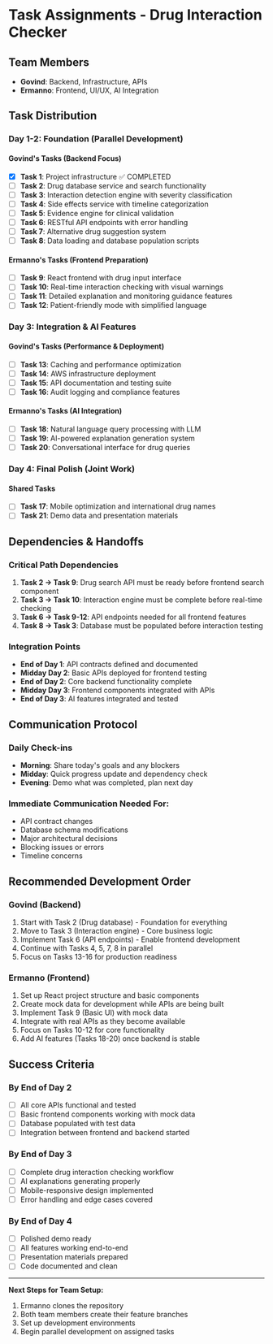 # Task Assignments - Drug Interaction Checker

## Team Members
- **Govind**: Backend, Infrastructure, APIs
- **Ermanno**: Frontend, UI/UX, AI Integration

## Task Distribution

### Day 1-2: Foundation (Parallel Development)

#### Govind's Tasks (Backend Focus)
- [x] **Task 1**: Project infrastructure ✅ COMPLETED
- [ ] **Task 2**: Drug database service and search functionality
- [ ] **Task 3**: Interaction detection engine with severity classification
- [ ] **Task 4**: Side effects service with timeline categorization
- [ ] **Task 5**: Evidence engine for clinical validation
- [ ] **Task 6**: RESTful API endpoints with error handling
- [ ] **Task 7**: Alternative drug suggestion system
- [ ] **Task 8**: Data loading and database population scripts

#### Ermanno's Tasks (Frontend Preparation)
- [ ] **Task 9**: React frontend with drug input interface
- [ ] **Task 10**: Real-time interaction checking with visual warnings
- [ ] **Task 11**: Detailed explanation and monitoring guidance features
- [ ] **Task 12**: Patient-friendly mode with simplified language

### Day 3: Integration & AI Features

#### Govind's Tasks (Performance & Deployment)
- [ ] **Task 13**: Caching and performance optimization
- [ ] **Task 14**: AWS infrastructure deployment
- [ ] **Task 15**: API documentation and testing suite
- [ ] **Task 16**: Audit logging and compliance features

#### Ermanno's Tasks (AI Integration)
- [ ] **Task 18**: Natural language query processing with LLM
- [ ] **Task 19**: AI-powered explanation generation system
- [ ] **Task 20**: Conversational interface for drug queries

### Day 4: Final Polish (Joint Work)

#### Shared Tasks
- [ ] **Task 17**: Mobile optimization and international drug names
- [ ] **Task 21**: Demo data and presentation materials

## Dependencies & Handoffs

### Critical Path Dependencies
1. **Task 2 → Task 9**: Drug search API must be ready before frontend search component
2. **Task 3 → Task 10**: Interaction engine must be complete before real-time checking
3. **Task 6 → Task 9-12**: API endpoints needed for all frontend features
4. **Task 8 → Task 3**: Database must be populated before interaction testing

### Integration Points
- **End of Day 1**: API contracts defined and documented
- **Midday Day 2**: Basic APIs deployed for frontend testing
- **End of Day 2**: Core backend functionality complete
- **Midday Day 3**: Frontend components integrated with APIs
- **End of Day 3**: AI features integrated and tested

## Communication Protocol

### Daily Check-ins
- **Morning**: Share today's goals and any blockers
- **Midday**: Quick progress update and dependency check
- **Evening**: Demo what was completed, plan next day

### Immediate Communication Needed For:
- API contract changes
- Database schema modifications
- Major architectural decisions
- Blocking issues or errors
- Timeline concerns

## Recommended Development Order

### Govind (Backend)
1. Start with Task 2 (Drug database) - Foundation for everything
2. Move to Task 3 (Interaction engine) - Core business logic
3. Implement Task 6 (API endpoints) - Enable frontend development
4. Continue with Tasks 4, 5, 7, 8 in parallel
5. Focus on Tasks 13-16 for production readiness

### Ermanno (Frontend)
1. Set up React project structure and basic components
2. Create mock data for development while APIs are being built
3. Implement Task 9 (Basic UI) with mock data
4. Integrate with real APIs as they become available
5. Focus on Tasks 10-12 for core functionality
6. Add AI features (Tasks 18-20) once backend is stable

## Success Criteria

### By End of Day 2
- [ ] All core APIs functional and tested
- [ ] Basic frontend components working with mock data
- [ ] Database populated with test data
- [ ] Integration between frontend and backend started

### By End of Day 3
- [ ] Complete drug interaction checking workflow
- [ ] AI explanations generating properly
- [ ] Mobile-responsive design implemented
- [ ] Error handling and edge cases covered

### By End of Day 4
- [ ] Polished demo ready
- [ ] All features working end-to-end
- [ ] Presentation materials prepared
- [ ] Code documented and clean

---

**Next Steps for Team Setup:**
1. Ermanno clones the repository
2. Both team members create their feature branches
3. Set up development environments
4. Begin parallel development on assigned tasks